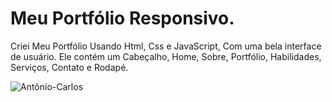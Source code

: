 # Meu Portfólio Responsivo.

Criei Meu Portfólio Usando Html, Css e JavaScript, Com uma bela interface de usuário. Ele contém um Cabeçalho, Home, Sobre, Portfólio, Habilidades, Serviços, Contato e Rodapé.

![Antônio-Carlos](https://user-images.githubusercontent.com/95107211/165379935-342c0074-2a61-47cd-b75f-eb7ab0310fe6.png)
